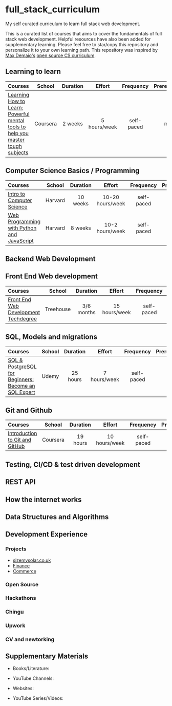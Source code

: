 # full_stack_curriculum

My self curated curriculum to learn full stack web development.

This is a curated list of courses that aims to cover the fundamentals of full stack web development. Helpful resources have also been added for supplementary learning. Please feel free to star/copy this repository and personalize it to your own learning path. This repository was inspired by [Max Demaio's](https://github.com/maxwelldemaio?tab=overview&from=2021-05-01&to=2021-05-22) [open source CS curriculum](https://github.com/maxwelldemaio/my_open_source_cs). 

## Learning to learn

Courses | School | Duration | Effort | Frequency | Prerequisites | Status
:-- | :--: | :--: | :--: | :--: | :--: | :--:
[Learning How to Learn: Powerful mental tools to help you master tough subjects](https://www.coursera.org/learn/learning-how-to-learn) | Coursera | 2 weeks | 5 hours/week | self-paced | none | 



## Computer Science Basics / Programming

Courses | School | Duration | Effort | Frequency | Prerequisites | Status
:-- | :--: | :--: | :--: | :--: | :--: | :--:
[Intro to Computer Science](https://www.edx.org/course/cs50s-introduction-computer-science-harvardx-cs50x) | Harvard | 10 weeks | 10-20 hours/week | self-paced | none | ✔️
[Web Programming with Python and JavaScript](https://cs50.harvard.edu/web/2020/) | Harvard | 8 weeks | 10-2 hours/week | self-paced | Intro to Computer Science | 

## Backend Web Development

## Front End Web development
Courses | School | Duration | Effort | Frequency | Prerequisites | Status
:-- | :--: | :--: | :--: | :--: | :--: | :--:
[Front End Web Development Techdegree](https://teamtreehouse.com/techdegree/front-end-web-development) | Treehouse | 3/6 months | 15 hours/week | self-paced | none | 

## SQL, Models and migrations
Courses | School | Duration | Effort | Frequency | Prerequisites | Status
:-- | :--: | :--: | :--: | :--: | :--: | :--:
[SQL & PostgreSQL for Beginners: Become an SQL Expert](https://www.udemy.com/course/sql-and-postgresql-for-beginners/?utm_source=adwords&utm_medium=udemyads&utm_campaign=Webindex_Catchall_la.EN_cc.UK&utm_term=_._ag_114213220700_._ad_520641169164_._kw__._de_c_._dm__._pl__._ti_dsa-393987629421_._li_1006965_._pd__._&matchtype=b&gclid=Cj0KCQjwhr2FBhDbARIsACjwLo3Es5DaFKqMk0uQb1SQLTYHVbp7nnwP1qSp8PKwrBYc4yD7cFzMP_8aApbxEALw_wcB) | Udemy | 25 hours | 7 hours/week | self-paced | none | 

## Git and Github
Courses | School | Duration | Effort | Frequency | Prerequisites | Status
:-- | :--: | :--: | :--: | :--: | :--: | :--:
[Introduction to Git and GitHub](https://www.coursera.org/learn/introduction-git-github?specialization=google-it-automation&utm_source=gg&utm_medium=sem&utm_campaign=11-GoogleITwithPython-ROW&utm_content=11-GoogleITwithPython-ROW&campaignid=9733806670&adgroupid=119184274733&device=c&keyword=&matchtype=b&network=g&devicemodel=&adpostion=&creativeid=507191775308&hide_mobile_promo&gclid=Cj0KCQjwsqmEBhDiARIsANV8H3ZBzYYZxR3rK3Qa0oRNQDaFoUNk8g7L3V0OCCJuLe8p1frUSRLnyZAaAnhoEALw_wcB) | Coursera | 19 hours | 10 hours/week | self-paced | none | 

## Testing, CI/CD & test driven development

## REST API

## How the internet works

## Data Structures and Algorithms 

## Development Experience

### Projects 
- [sizemysolar.co.uk](https://www.sizemysolar.co.uk/)
- [Finance](https://github.com/TomNewton1/finance)
- [Commerce](https://github.com/TomNewton1/commerce)


### Open Source 

### Hackathons 

### Chingu 

### Upwork 

### CV and newtorking 

## Supplementary Materials

- Books/Literature:


- YouTube Channels:

- Websites: 

- YouTube Series/Videos:
